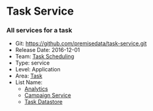 # Task Service
### All services for a task
* Git: https://github.com/premisedata/task-service.git
* Release Date: 2016-12-01
* Team: [Task Scheduling](../teams/scheduling.md)
* Type: service
* Level: Application
* Area: [Task](../areas/task.png)
* List Name:
  * [Analytics](analytics-schema.md)
  * [Campaign Service](campaign-service.md)
  * [Task Datastore](task-datastore.md)
